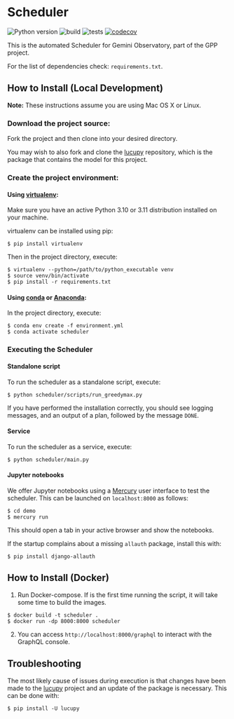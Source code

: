 # Scheduler

![Python version](https://img.shields.io/badge/python-3.10%7C3.11-blue)
![build](https://github.com/gemini-hlsw/Scheduler/actions/workflows/deploy.yml/badge.svg)
![tests](https://github.com/gemini-hlsw/Scheduler/actions/workflows/pytest.yml/badge.svg)
[![codecov](https://codecov.io/gh/gemini-hlsw/scheduler/branch/main/graph/badge.svg?token=15CBFMK3KP)](https://codecov.io/gh/gemini-hlsw/scheduler)

This is the automated Scheduler for Gemini Observatory, part of the GPP project.

For the list of dependencies check: `requirements.txt`.

## How to Install (Local Development)

**Note:** These instructions assume you are using Mac OS X or Linux.

### Download the project source:

Fork the project and then clone into your desired directory.

You may wish to also fork and clone the [lucupy](https://github.com/gemini-hlsw/lucupy) repository, which is the
package that contains the model for this project.

### Create the project environment:

<!--
Add the following line to your `~/.bash_profile` or equivalent:
```shell
$ export PYTHONPATH=$PYTHONPATH:{path-to-project-base}
```
-->

#### Using [virtualenv](https://virtualenv.pypa.io/en/latest/):

Make sure you have an active Python 3.10 or 3.11 distribution installed on your machine.

virtualenv can be installed using pip:
```shell
$ pip install virtualenv
```

Then in the project directory, execute:

```shell
$ virtualenv --python=/path/to/python_executable venv
$ source venv/bin/activate
$ pip install -r requirements.txt
```

#### Using [conda](https://docs.conda.io/projects/conda/en/latest/user-guide/install/index.html) or [Anaconda](https://www.anaconda.com):

In the project directory, execute:

```shell
$ conda env create -f environment.yml
$ conda activate scheduler
```

### Executing the Scheduler

#### Standalone script

To run the scheduler as a standalone script, execute:

```shell
$ python scheduler/scripts/run_greedymax.py
```

If you have performed the installation correctly, you should see logging messages, and an output of a plan, followed
by the message `DONE`.

#### Service

To run the scheduler as a service, execute:

```shell
$ python scheduler/main.py
```

#### Jupyter notebooks

We offer Jupyter notebooks using a [Mercury](https://github.com/mljar/mercury) user interface to test the scheduler.
This can be launched on `localhost:8000` as follows:

```shell
$ cd demo
$ mercury run
```

This should open a tab in your active browser and show the notebooks.

If the startup complains about a missing `allauth` package, install this with:

```shell
$ pip install django-allauth
```

## How to Install (Docker)

1. Run Docker-compose. If is the first time running the script, it will take some time to
build the images.  
```shell
$ docker build -t scheduler .  
$ docker run -dp 8000:8000 scheduler
```
2. You can access `http://localhost:8000/graphql` to interact with the GraphQL console.

## Troubleshooting

The most likely cause of issues during execution is that changes have been made to the [lucupy](https://github.com/gemini-hlsw/lucupy)
project and an update of the package is necessary. This can be done with:

```shell
$ pip install -U lucupy
```
